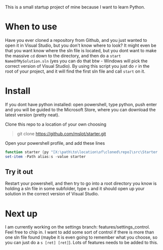 This is a small startup project of mine because I want to learn Python.

# When to use
Have you ever cloned a repository from Github, and you just wanted to open it in Visual Studio, but you don't know where to look? It might even be that you want know where the sln file is located, but you dont want to make the massive `cd` down to the directory, and then do a `start NameOfMySolution.sln` (yes you can do that btw - Windows will pick the correct version of Visual Studio). By using this script you just do `r` in the root of your project, and it will find the first sln file and call `start` on it.

# Install
If you dont have python installed: open powershell, type python, push enter and you will be guided to the Microsoft Store, where you can download the latest version (pretty neat).

Clone this repo to a location of your own choosing

> git clone https://github.com/mslot/starter.git

Open your powershell profile, and add these lines

```powershell
function starter {py "[X:\path\to\location\of\cloned\repo]\src\Starter.py"}
set-item -Path alias:s -value starter
```

## Try it out
Restart your powershell, and then try to go into a root directory you know is holding a sln file in some subfolder, type `s` and it should open up your solution in the correct version of Visual Studio.

# Next up
I am currently working on the settings branch: features/settings_control. Feel free to chip in. I want to add some sort of control if there is more than one sln file found (maybe it is even going to remember what you choose, so you can just do a `s [ret] [ret]`). Lots of features needs to be added to this.
